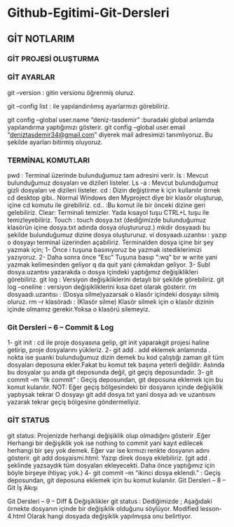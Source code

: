 # Github-Egitimi-Git-Dersleri
## GİT NOTLARIM

 ### GİT PROJESİ OLUŞTURMA

### GİT AYARLAR
git –version  : gitin versionu öğrenmiş oluruz.

 

git –config list : ile yapılandırılımış ayarlarmızı görebiliriz.

 

git config –global user.name “deniz-tasdemir”  :buradaki global anlamda
yapılandırma yaptığımızı gösterir.
git config –global user.email “deniztasdemir34@gmail.com”   diyerek mail adresimizi tanımlıyoruz. Bu şekilde ayarları bitirmiş oluyoruz.


### TERMİNAL KOMUTLARI

pwd : Terminal üzerinde bulunduğumuz  tam adresini verir.
ls : Mevcut bulunduğumuz dosyaları ve dizileri listeler.
Ls -a : Mevcut bulunduğumuz gizli dosyaları ve dizileri listeler.
cd : Dizin değiştirme k için kullanılır örnek cd desktop gibi.. Normal Windows den Myproject diye bir klasör oluşturup,  içine cd komutu ile girebiliriz.
cd.. :Bu komut ile bir önceki dizine geri gelebiliriz.
Clear: Terminali temizler. Yada kısayol tuşu CTRL+L tuşu ile temizleyebiliriz.
Touch : touch  dosya.txt (dediğimizde bulunduğumuz klasörün içine dosya.txt adında dosya oluştururuz.)
mkdir dosyaadı  bu şekilde bulunduğumuz dizine dosya oluştururuz.
vi dosyaadı.uzantısı : yazıp o dosyayı terminal üzerinden açabiliriz.
 Terminalden dosya içine bir şey yazmak için;
1-	Önce i tuşuna basınıyoruz be yazmak istediklerimizi yazıyoruz.
2-	Daha sonra önce “Esc” Tuşuna basıp “:wq” bır w write yani yazmak kelimesinden geliyor q da quit yani çıkmakdan geliyor.
3-	Subl dosya.uzantısı yazarakda o dosya içindeki yaptığımız değişiklikleri görebiliriz.
git log :  Versiyon değişikliklerini detaylı bir şekilde görebiliriz.
git log –oneline : versiyon değişikliklerini kısa özet olarak gösterir.
rm dosyaadı.uzantısı  : (Dosya silme)yazarsak o klasör içindeki dosyayı silmiş oluruz.
rm –r klasöradı  : (Klasör silme) Klasör silmek için o klasör dizinin içinde olmamız gerekir.Yoksa o klasörü silemeyiz.

### Git Dersleri – 6 – Commit & Log
1-	git init : cd ile proje dosyasına  gelip, git init yaparakgit projesi haline getirip, proje dosyalarını yükleriz.
2-	git add . add eklemek anlamında . nokta ise şuanki bulunduğumuz dizin demek  bu kod çalıştığı zaman git tüm dosyaları deposuna ekler.Fakat bu komut tek başına yeterli değildir. Aslında bu dosyalar şu anda git deposunda değil, git geçiş deposundadır.
3-	git commit –m “ilk commit” : Geçiş deposundan, git deposuna eklemek  için bu komut kulanılır.
NOT: Eğer geçiş bölgesindeki bir dosyanın içinde değişiklik yaptıysak tekrar
O dosyayı git add dosya.txt  yani dosya adı ve uzantısını yazarak tekrar
geçiş bölgesine göndermeliyiz.

### GİT STATUS
git status: Projenizde herhangi değişiklik olup olmadığını gösterir .Eğer Herhangi bir değişiklik yok ise nothing to commit yani kayıt edilecek herhangi bir şey yok demek.
Eğer var ise kırmızı renkte dosyanın adını gösterir.
git add dosyaismi.html:  Yazıp direk dosya eklebiliriz. (git add . şeklinde yazsaydık tüm dosyaları ekleyecekti. Daha önce yaptığımız için böyle birşeye ihtiyaç yok.)
4-	git commit –m “ikinci dosya eklendi.” : Geçiş deposundan, git deposuna eklemek  için bu komut kulanılır. Git Dersleri – 8 – Git İş Akışı
 

Git Dersleri – 9 – Diff & Değişiklikler
git status : Dediğimizde ; Aşağıdaki örnekte dosyanın içinde bir değişiklik olduğunu söylüyor. Modified lesson-4.html Olarak hangi dosyada değişiklik yapılmışsa onu belirtiyor.
